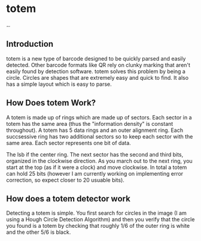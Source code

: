 # totem
<img src="figures/totem_logo.png" width="10">

## Introduction
totem is a new type of barcode designed to be quickly parsed and easily detected. Other barcode formats like QR rely on clunky marking that aren't easily found
by detection software. totem solves this problem by being a circle. Circles are shapes that are extremely easy and quick to find. It also has a simple layout
which is easy to parse.

## How Does totem Work?
A totem is made up of rings which are made up of sectors. Each sector in a totem has the same area (thus the "information density" is constant throughout). A totem
has 5 data rings and an outer alignment ring. Each succsessive ring has two additional sectors so to keep each sector with the same area. Each sector represents one
bit of data. 

The lsb if the center ring. The next sector has the second and third bits, organized in the clockwise direction. As you march out to the next ring, you start at the 
top (as if it were a clock) and move clockwise. In total a totem can hold 25 bits (however I am currently working on implementing error correction, so expect
closer to 20 usuable bits).

## How does a totem detector work
Detecting a totem is simple. You first search for circles in the image (I am using a Hough Circle Detection Algorithm) and then you verify that the circle you found
is a totem by checking that roughly 1/6 of the outer ring is white and the other 5/6 is black.
